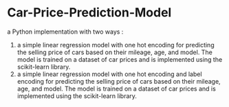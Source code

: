# Car-Price-Prediction-Model

a Python implementation with two ways : 
1. a simple linear regression model with one hot encoding for predicting the selling price of cars based on their mileage, age, and model. The model is trained on a dataset of car prices and is implemented using the scikit-learn library.
2. a simple linear regression model with one hot encoding and label encoding for predicting the selling price of cars based on their mileage, age, and model. The model is trained on a dataset of car prices and is implemented using the scikit-learn library.
